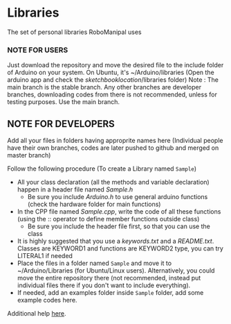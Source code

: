 # Libraries
The set of personal libraries RoboManipal uses

### NOTE FOR USERS

Just download the repository and move the desired file to the include folder of Arduino on your system.
On Ubuntu, it's ~/Arduino/libraries (Open the arduino app and check the $sketchbook location$/libraries folder)
Note : The main branch is the stable branch. Any other branches are developer branches, downloading codes from there is not recommended, unless for testing purposes. Use the main branch.


## NOTE FOR DEVELOPERS ##

Add all your files in folders having approprite names here
(Individual people have their own branches, codes are later pushed to github and merged on master branch)

Follow the following procedure (To create a Library named `Sample`)
- All your class declaration (all the methods and variable declaration) happen in a header file named *Sample.h*
  - Be sure you include *Arduino.h* to use general arduino functions (check the hardware folder for main functions)
- In the CPP file named *Sample.cpp*, write the code of all these functions (using the :: operator to define member functions outside class)
  - Be sure you include the header file first, so that you can use the class
- It is highly suggested that you use a *keywords.txt* and a *README.txt*. Classes are KEYWORD1 and functions are KEYWORD2 type, you can try LITERAL1 if needed
- Place the files in a folder named `Sample` and move it to ~/Arduino/Libraries (for Ubuntu/Linux users). Alternatively, you could move the entire repository there (not recommended, instead put individual files there if you don't want to include everything).
- If needed, add an examples folder inside `Sample` folder, add some example codes here.

Additional help [here](https://www.arduino.cc/en/hacking/libraries).
